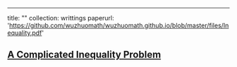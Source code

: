 
------
title: ""
collection: writtings
paperurl: 'https://github.com/wuzhuomath/wuzhuomath.github.io/blob/master/files/Inequality.pdf'

[A Complicated Inequality Problem](https://wuzhuomath.github.io/files/Inequality.pdf)
---
